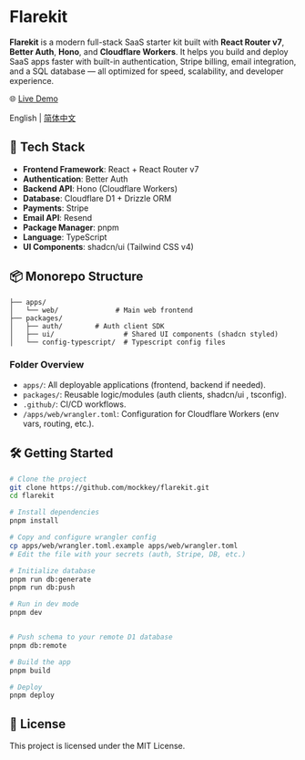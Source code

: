 # Flarekit

**Flarekit** is a modern full-stack SaaS starter kit built with **React Router v7**, **Better Auth**, **Hono**, and **Cloudflare Workers**. It helps you build and deploy SaaS apps faster with built-in authentication, Stripe billing, email integration, and a SQL database — all optimized for speed, scalability, and developer experience.

🌐 [Live Demo](https://flarekit.mockkey.com/)

English | [简体中文](./README-zh_CN.md) 

## 🚀 Tech Stack

- **Frontend Framework**: React + React Router v7
- **Authentication**: Better Auth
- **Backend API**: Hono (Cloudflare Workers)
- **Database**: Cloudflare D1 + Drizzle ORM
- **Payments**: Stripe
- **Email API**: Resend
- **Package Manager**: pnpm
- **Language**: TypeScript
- **UI Components**: shadcn/ui (Tailwind CSS v4)



## 📦 Monorepo Structure

```
├── apps/
│   └── web/              # Main web frontend
├── packages/
│   ├── auth/        # Auth client SDK
│   ├── ui/                 # Shared UI components (shadcn styled)
│   └── config-typescript/  # Typescript config files
```

### Folder Overview

- `apps/`: All deployable applications (frontend, backend if needed).
- `packages/`: Reusable logic/modules (auth clients, shadcn/ui , tsconfig).
- `.github/`: CI/CD workflows.
- `/apps/web/wrangler.toml`: Configuration for Cloudflare Workers (env vars, routing, etc.).




## 🛠️ Getting Started

```bash
# Clone the project
git clone https://github.com/mockkey/flarekit.git
cd flarekit

# Install dependencies
pnpm install

# Copy and configure wrangler config
cp apps/web/wrangler.toml.example apps/web/wrangler.toml
# Edit the file with your secrets (auth, Stripe, DB, etc.)

# Initialize database
pnpm run db:generate
pnpm run db:push

# Run in dev mode
pnpm dev


# Push schema to your remote D1 database
pnpm db:remote

# Build the app
pnpm build

# Deploy
pnpm deploy

```

## 📜 License
This project is licensed under the MIT License.